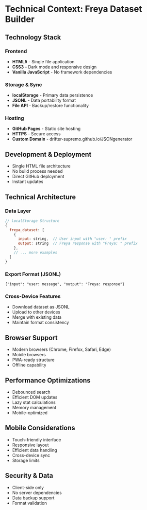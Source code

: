# Technical Context: Freya Dataset Builder

## Technology Stack

### Frontend
- **HTML5** - Single file application
- **CSS3** - Dark mode and responsive design
- **Vanilla JavaScript** - No framework dependencies

### Storage & Sync
- **localStorage** - Primary data persistence
- **JSONL** - Data portability format
- **File API** - Backup/restore functionality

### Hosting
- **GitHub Pages** - Static site hosting
- **HTTPS** - Secure access
- **Custom Domain** - drifter-supremo.github.io/JSONgenerator

## Development & Deployment
- Single HTML file architecture
- No build process needed
- Direct GitHub deployment
- Instant updates

## Technical Architecture

### Data Layer
```javascript
// localStorage Structure
{
  freya_dataset: [
    {
      input: string,  // User input with "user: " prefix
      output: string  // Freya response with "Freya: " prefix
    },
    // ... more examples
  ]
}
```

### Export Format (JSONL)
```jsonl
{"input": "user: message", "output": "Freya: response"}
```

### Cross-Device Features
- Download dataset as JSONL
- Upload to other devices
- Merge with existing data
- Maintain format consistency

## Browser Support
- Modern browsers (Chrome, Firefox, Safari, Edge)
- Mobile browsers
- PWA-ready structure
- Offline capability

## Performance Optimizations
- Debounced search
- Efficient DOM updates
- Lazy stat calculations
- Memory management
- Mobile-optimized

## Mobile Considerations
- Touch-friendly interface
- Responsive layout
- Efficient data handling
- Cross-device sync
- Storage limits

## Security & Data
- Client-side only
- No server dependencies
- Data backup support
- Format validation
